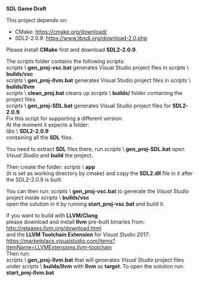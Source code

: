 **SDL Game Draft**

This project depends on:
- CMake: https://cmake.org/download/
- SDL2-2.0.9: https://www.libsdl.org/download-2.0.php

Please install **CMake** first and download **SDL2-2.0.9**.

The *scripts* folder contains the following scripts:  
*scripts* \ **gen_proj-vsc.bat** generates Visual Studio project files in *scripts* \ **builds/vsc**  
*scripts* \ **gen_proj-llvm.bat** generates Visual Studio project files in *scripts* \ **builds/llvm**  
*scripts* \ **clean_proj.bat** cleans up *scripts* \ **builds/** folder containing the project files.  
*scripts* \ **gen_proj-SDL.bat** generates Visual Studio project files for **SDL2-2.0.9**.  
Fix this script for supporting a different version.  
At the moment it expects a folder:  
*libs* \ **SDL2-2.0.9**   
containing all the **SDL** files.

You need to extract **SDL** files there, 
run *scripts* \ **gen_proj-SDL.bat** 
open *Visual Studio* and **build** the project.

Then create the folder:
*scripts* \ **app**  
(it is set as working directory by cmake)
and copy the **SDL2.dll** file in it after the SDL2-2.0.9 is built.

You can then run:
*scripts* \ **gen_proj-vsc.bat**
to generate the *Visual Studio* project inside *scripts* \ **builds/vsc**  
open the solution in it by running **start_proj-vsc.bat** and build it.


If you want to build with **LLVM/Clang**  
please download and install **llvm** pre-built binaries from:  
http://releases.llvm.org/download.html  
and the **LLVM Toolchain Extension** for *Visual Studio 2017*:  
https://marketplace.visualstudio.com/items?itemName=LLVMExtensions.llvm-toolchain  
Then run:  
*scripts* \ **gen_proj-llvm.bat** that will generates *Visual Studio* project files under
*scripts* \ **builds/llvm** with **llvm** as **target**.
To open the solution run: **start_proj-llvm.bat**
